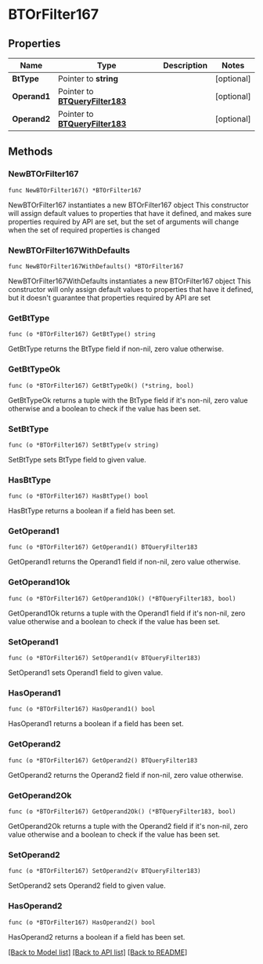 # BTOrFilter167

## Properties

Name | Type | Description | Notes
------------ | ------------- | ------------- | -------------
**BtType** | Pointer to **string** |  | [optional] 
**Operand1** | Pointer to [**BTQueryFilter183**](BTQueryFilter-183.md) |  | [optional] 
**Operand2** | Pointer to [**BTQueryFilter183**](BTQueryFilter-183.md) |  | [optional] 

## Methods

### NewBTOrFilter167

`func NewBTOrFilter167() *BTOrFilter167`

NewBTOrFilter167 instantiates a new BTOrFilter167 object
This constructor will assign default values to properties that have it defined,
and makes sure properties required by API are set, but the set of arguments
will change when the set of required properties is changed

### NewBTOrFilter167WithDefaults

`func NewBTOrFilter167WithDefaults() *BTOrFilter167`

NewBTOrFilter167WithDefaults instantiates a new BTOrFilter167 object
This constructor will only assign default values to properties that have it defined,
but it doesn't guarantee that properties required by API are set

### GetBtType

`func (o *BTOrFilter167) GetBtType() string`

GetBtType returns the BtType field if non-nil, zero value otherwise.

### GetBtTypeOk

`func (o *BTOrFilter167) GetBtTypeOk() (*string, bool)`

GetBtTypeOk returns a tuple with the BtType field if it's non-nil, zero value otherwise
and a boolean to check if the value has been set.

### SetBtType

`func (o *BTOrFilter167) SetBtType(v string)`

SetBtType sets BtType field to given value.

### HasBtType

`func (o *BTOrFilter167) HasBtType() bool`

HasBtType returns a boolean if a field has been set.

### GetOperand1

`func (o *BTOrFilter167) GetOperand1() BTQueryFilter183`

GetOperand1 returns the Operand1 field if non-nil, zero value otherwise.

### GetOperand1Ok

`func (o *BTOrFilter167) GetOperand1Ok() (*BTQueryFilter183, bool)`

GetOperand1Ok returns a tuple with the Operand1 field if it's non-nil, zero value otherwise
and a boolean to check if the value has been set.

### SetOperand1

`func (o *BTOrFilter167) SetOperand1(v BTQueryFilter183)`

SetOperand1 sets Operand1 field to given value.

### HasOperand1

`func (o *BTOrFilter167) HasOperand1() bool`

HasOperand1 returns a boolean if a field has been set.

### GetOperand2

`func (o *BTOrFilter167) GetOperand2() BTQueryFilter183`

GetOperand2 returns the Operand2 field if non-nil, zero value otherwise.

### GetOperand2Ok

`func (o *BTOrFilter167) GetOperand2Ok() (*BTQueryFilter183, bool)`

GetOperand2Ok returns a tuple with the Operand2 field if it's non-nil, zero value otherwise
and a boolean to check if the value has been set.

### SetOperand2

`func (o *BTOrFilter167) SetOperand2(v BTQueryFilter183)`

SetOperand2 sets Operand2 field to given value.

### HasOperand2

`func (o *BTOrFilter167) HasOperand2() bool`

HasOperand2 returns a boolean if a field has been set.


[[Back to Model list]](../README.md#documentation-for-models) [[Back to API list]](../README.md#documentation-for-api-endpoints) [[Back to README]](../README.md)


